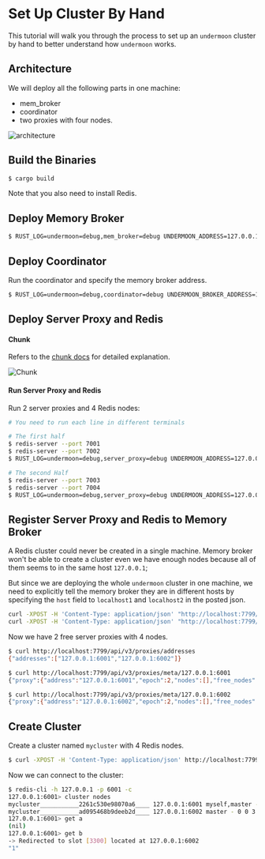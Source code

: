 # Set Up Cluster By Hand
This tutorial will walk you through the process to set up an `undermoon` cluster by hand
to better understand how `undermoon` works.

## Architecture
We will deploy all the following parts in one machine:
- mem_broker
- coordinator
- two proxies with four nodes.

![architecture](./architecture.svg)

## Build the Binaries
```bash
$ cargo build
```
Note that you also need to install Redis.

## Deploy Memory Broker
```bash
$ RUST_LOG=undermoon=debug,mem_broker=debug UNDERMOON_ADDRESS=127.0.0.1:7799 target/debug/mem_broker
```

## Deploy Coordinator
Run the coordinator and specify the memory broker address.
```bash
$ RUST_LOG=undermoon=debug,coordinator=debug UNDERMOON_BROKER_ADDRESS=127.0.0.1:7799 target/debug/coordinator
```

## Deploy Server Proxy and Redis

#### Chunk
Refers to the [chunk docs](./chunk.md) for detailed explanation.

![Chunk](./chunk.svg)

#### Run Server Proxy and Redis
Run 2 server proxies and 4 Redis nodes:
```bash
# You need to run each line in different terminals

# The first half
$ redis-server --port 7001
$ redis-server --port 7002
$ RUST_LOG=undermoon=debug,server_proxy=debug UNDERMOON_ADDRESS=127.0.0.1:6001 target/debug/server_proxy

# The second Half
$ redis-server --port 7003
$ redis-server --port 7004
$ RUST_LOG=undermoon=debug,server_proxy=debug UNDERMOON_ADDRESS=127.0.0.1:6002 target/debug/server_proxy
```

## Register Server Proxy and Redis to Memory Broker
A Redis cluster could never be created in a single machine.
Memory broker won't be able to create a cluster even we have enough nodes
because all of them seems to in the same host `127.0.0.1`;

But since we are deploying the whole `undermoon` cluster in one machine,
we need to explicitly tell the memory broker they are in different hosts
by specifying the `host` field to `localhost1` and `localhost2` in the posted json.
```bash
curl -XPOST -H 'Content-Type: application/json' "http://localhost:7799/api/v3/proxies/meta" -d '{"proxy_address": "127.0.0.1:6001", "nodes": ["127.0.0.1:7001", "127.0.0.1:7002"], "host": "localhost1"}'
curl -XPOST -H 'Content-Type: application/json' "http://localhost:7799/api/v3/proxies/meta" -d '{"proxy_address": "127.0.0.1:6002", "nodes": ["127.0.0.1:7003", "127.0.0.1:7004"], "host": "localhost2"}'
```

Now we have 2 free server proxies with 4 nodes.
```bash
$ curl http://localhost:7799/api/v3/proxies/addresses
{"addresses":["127.0.0.1:6001","127.0.0.1:6002"]}

$ curl http://localhost:7799/api/v3/proxies/meta/127.0.0.1:6001
{"proxy":{"address":"127.0.0.1:6001","epoch":2,"nodes":[],"free_nodes":["127.0.0.1:7001","127.0.0.1:7002"],"peers":[],"clusters_config":{}}}

$ curl http://localhost:7799/api/v3/proxies/meta/127.0.0.1:6002
{"proxy":{"address":"127.0.0.1:6002","epoch":2,"nodes":[],"free_nodes":["127.0.0.1:7003","127.0.0.1:7004"],"peers":[],"clusters_config":{}}}
```

## Create Cluster
Create a cluster named `mycluster` with 4 Redis nodes.
```bash
$ curl -XPOST -H 'Content-Type: application/json' http://localhost:7799/api/v3/clusters/meta/mycluster -d '{"node_number": 4}'
```

Now we can connect to the cluster:
```bash
$ redis-cli -h 127.0.0.1 -p 6001 -c
127.0.0.1:6001> cluster nodes
mycluster___________2261c530e98070a6____ 127.0.0.1:6001 myself,master - 0 0 3 connected 8192-16383
mycluster___________ad095468b9deeb2d____ 127.0.0.1:6002 master - 0 0 3 connected 0-8191
127.0.0.1:6001> get a
(nil)
127.0.0.1:6001> get b
-> Redirected to slot [3300] located at 127.0.0.1:6002
"1"
```
